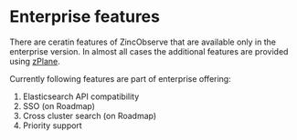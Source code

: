 # Enterprise features

There are ceratin features of ZincObserve that are available only in the enterprise version. In almost all cases the additional features are provided using [zPlane](./zplane.md).

Currently following features are part of enterprise offering:

1. Elasticsearch API compatibility
1. SSO (on Roadmap)
1. Cross cluster search (on Roadmap)
1. Priority support